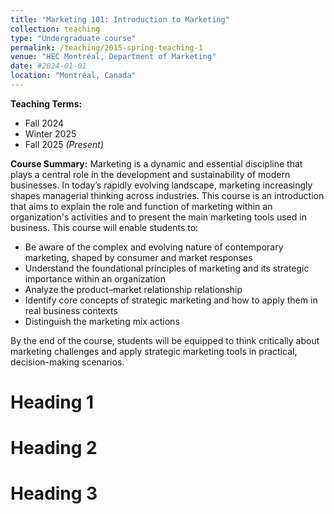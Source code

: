 ```yaml
---
title: "Marketing 101: Introduction to Marketing"
collection: teaching
type: "Undergraduate course"
permalink: /teaching/2015-spring-teaching-1
venue: "HEC Montréal, Department of Marketing"
date: #2024-01-01
location: "Montréal, Canada"
---
```

**Teaching Terms:**  
- Fall 2024  
- Winter 2025  
- Fall 2025 *(Present)*

**Course Summary:**
Marketing is a dynamic and essential discipline that plays a central role in the development and sustainability of modern businesses. In today’s rapidly evolving landscape, marketing increasingly shapes managerial thinking across industries.
This course is an introduction that aims to explain the role and function of marketing within an organization's activities and to present the main marketing tools used in business. This course will enable students to:
- Be aware of the complex and evolving nature of contemporary marketing, shaped by consumer and market responses  
- Understand the foundational principles of marketing and its strategic importance within an organization  
- Analyze the product–market relationship relationship
- Identify core concepts of strategic marketing and how to apply them in real business contexts  
- Distinguish the marketing mix actions

By the end of the course, students will be equipped to think critically about marketing challenges and apply strategic marketing tools in practical, decision-making scenarios.

Heading 1
======

Heading 2
======

Heading 3
======
